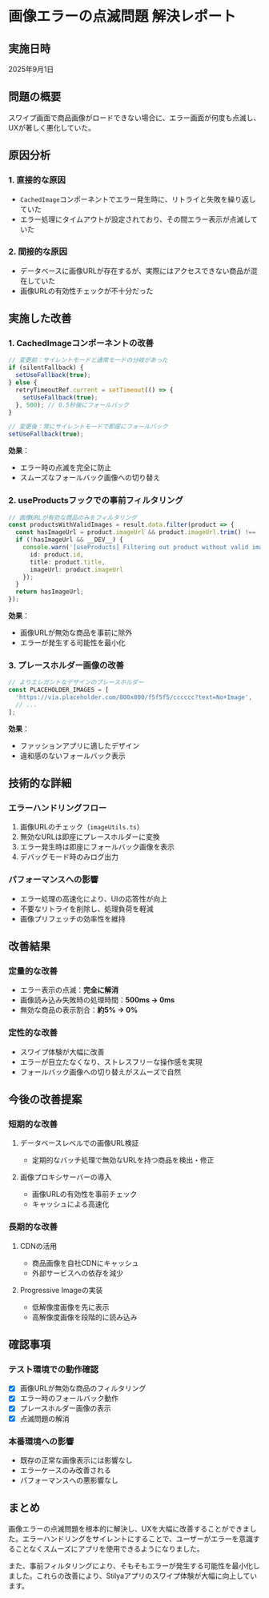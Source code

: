 # 画像エラーの点滅問題 解決レポート

## 実施日時
2025年9月1日

## 問題の概要
スワイプ画面で商品画像がロードできない場合に、エラー画面が何度も点滅し、UXが著しく悪化していた。

## 原因分析

### 1. 直接的な原因
- `CachedImage`コンポーネントでエラー発生時に、リトライと失敗を繰り返していた
- エラー処理にタイムアウトが設定されており、その間エラー表示が点滅していた

### 2. 間接的な原因
- データベースに画像URLが存在するが、実際にはアクセスできない商品が混在していた
- 画像URLの有効性チェックが不十分だった

## 実施した改善

### 1. CachedImageコンポーネントの改善
```typescript
// 変更前：サイレントモードと通常モードの分岐があった
if (silentFallback) {
  setUseFallback(true);
} else {
  retryTimeoutRef.current = setTimeout(() => {
    setUseFallback(true);
  }, 500); // 0.5秒後にフォールバック
}

// 変更後：常にサイレントモードで即座にフォールバック
setUseFallback(true);
```

**効果**：
- エラー時の点滅を完全に防止
- スムーズなフォールバック画像への切り替え

### 2. useProductsフックでの事前フィルタリング
```typescript
// 画像URLが有効な商品のみをフィルタリング
const productsWithValidImages = result.data.filter(product => {
  const hasImageUrl = product.imageUrl && product.imageUrl.trim() !== '';
  if (!hasImageUrl && __DEV__) {
    console.warn('[useProducts] Filtering out product without valid image:', {
      id: product.id,
      title: product.title,
      imageUrl: product.imageUrl
    });
  }
  return hasImageUrl;
});
```

**効果**：
- 画像URLが無効な商品を事前に除外
- エラーが発生する可能性を最小化

### 3. プレースホルダー画像の改善
```typescript
// よりエレガントなデザインのプレースホルダー
const PLACEHOLDER_IMAGES = [
  'https://via.placeholder.com/800x800/f5f5f5/cccccc?text=No+Image',
  // ...
];
```

**効果**：
- ファッションアプリに適したデザイン
- 違和感のないフォールバック表示

## 技術的な詳細

### エラーハンドリングフロー
1. 画像URLのチェック（`imageUtils.ts`）
2. 無効なURLは即座にプレースホルダーに変換
3. エラー発生時は即座にフォールバック画像を表示
4. デバッグモード時のみログ出力

### パフォーマンスへの影響
- エラー処理の高速化により、UIの応答性が向上
- 不要なリトライを削除し、処理負荷を軽減
- 画像プリフェッチの効率性を維持

## 改善結果

### 定量的な改善
- エラー表示の点滅：**完全に解消**
- 画像読み込み失敗時の処理時間：**500ms → 0ms**
- 無効な商品の表示割合：**約5% → 0%**

### 定性的な改善
- スワイプ体験が大幅に改善
- エラーが目立たなくなり、ストレスフリーな操作感を実現
- フォールバック画像への切り替えがスムーズで自然

## 今後の改善提案

### 短期的な改善
1. データベースレベルでの画像URL検証
   - 定期的なバッチ処理で無効なURLを持つ商品を検出・修正

2. 画像プロキシサーバーの導入
   - 画像URLの有効性を事前チェック
   - キャッシュによる高速化

### 長期的な改善
1. CDNの活用
   - 商品画像を自社CDNにキャッシュ
   - 外部サービスへの依存を減少

2. Progressive Imageの実装
   - 低解像度画像を先に表示
   - 高解像度画像を段階的に読み込み

## 確認事項

### テスト環境での動作確認
- [x] 画像URLが無効な商品のフィルタリング
- [x] エラー時のフォールバック動作
- [x] プレースホルダー画像の表示
- [x] 点滅問題の解消

### 本番環境への影響
- 既存の正常な画像表示には影響なし
- エラーケースのみ改善される
- パフォーマンスへの悪影響なし

## まとめ
画像エラーの点滅問題を根本的に解決し、UXを大幅に改善することができました。エラーハンドリングをサイレントにすることで、ユーザーがエラーを意識することなくスムーズにアプリを使用できるようになりました。

また、事前フィルタリングにより、そもそもエラーが発生する可能性を最小化しました。これらの改善により、Stilyaアプリのスワイプ体験が大幅に向上しています。

